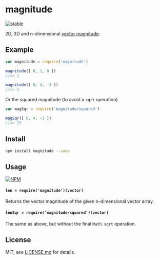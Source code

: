 # magnitude

[![stable](http://badges.github.io/stability-badges/dist/stable.svg)](http://github.com/badges/stability-badges)

2D, 3D and n-dimensional [vector magnitude](https://en.wikipedia.org/?title=Magnitude_(mathematics)#Euclidean_vector_space). 

## Example

```js
var magnitude = require('magnitude')

magnitude([ 0, 1, 0 ]) 
//=> 1

magnitude([ 0, 4, -3 ])
//=> 5
```

Or the squared magnitude (to avoid a `sqrt` operation).

```js
var magSqr = require('magnitude/squared')

magSqr([ 0, 4, -3 ])
//=> 25
```

## Install

```sh
npm install magnitude --save
```

## Usage

[![NPM](https://nodei.co/npm/magnitude.png)](https://www.npmjs.com/package/magnitude)

#### `len = require('magnitude')(vector)`

Returns the vector magnitude of the given n-dimensional vector array.

#### `lenSqr = require('magnitude/squared')(vector)`

The same as above, but without the final `Math.sqrt` operation.

## License

MIT, see [LICENSE.md](http://github.com/mattdesl/magnitude/blob/master/LICENSE.md) for details.
